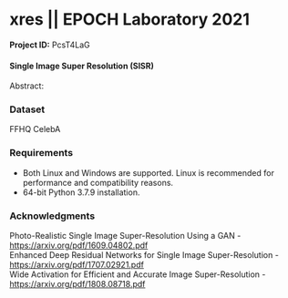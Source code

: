 # xres || EPOCH Laboratory 2021

**Project ID:** PcsT4LaG

#### Single Image Super Resolution (SISR)
Abstract:

### Dataset
FFHQ
CelebA

### Requirements

- Both Linux and Windows are supported. Linux is recommended for performance and compatibility reasons.
- 64-bit Python 3.7.9 installation.

### Acknowledgments
Photo-Realistic Single Image Super-Resolution Using a GAN - https://arxiv.org/pdf/1609.04802.pdf<br />
Enhanced Deep Residual Networks for Single Image Super-Resolution - https://arxiv.org/pdf/1707.02921.pdf<br />
Wide Activation for Efficient and Accurate Image Super-Resolution - https://arxiv.org/pdf/1808.08718.pdf

